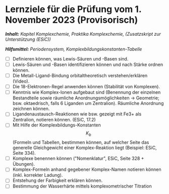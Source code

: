 # Lernziele für die Prüfung vom 1. November 2023 (Provisorisch)

_**Inhalt:** Kapitel Komplexchemie, Praktika Komplexchemie, (Zusatzskript zur Unterstützung (ESiC))_

_**Hilfsmittel:** Periodensystem, Komplexbildungskonstanten-Tabelle_

* [ ] Definieren können, was Lewis-Säuren und -Basen sind.
* [ ] Lewis-Säuren und -Basen identifizieren können und nach Stärke ordnen können.
* [ ] Die Metall-Ligand-Bindung orbitaltheoretisch verstehen/erklären (Video).
* [ ] Die 18-Elektronen-Regel anwenden können (Stabilität von Komplexen).
* [ ] Kenntnis wie Komplex-Ionen aufgebaut sind (Benennung der einzelnen Bestandteile sowie räumliche Anordnungsmöglichkeiten → Geometrie; bsw. oktaedrisch, falls 6 Liganden um Zentralion). Räumliche Anordnung zeichnen können.
* [ ] Ligandenaustausch-Reaktionen wie bsw. gezeigt mit Fe3+ als Zentralion, notieren können. (ESiC, 17.2)
* [ ] Mit Hilfe der Komplexbildungs-Konstanten $$K_b$$ (Formeln und Tabellen, bestimmen können, auf welcher Seite das generelle Gleichgewicht einer Komplex-Reaktion liegt (Beispiel: ESiC, Seite 334).
* [ ] Komplexe benennen können ("Nomenklatur", ESiC, Seite 328 + Übungen).
* [ ] Komplex-Formeln anhand gegebener Komplex-Namen notieren können (inkl. korrekter Ladung).
* [ ] Entstehung der Farbigkeit erklären können.
* [ ] Bestimmung der Wasserhärte mittels komplexometrischer Titration
